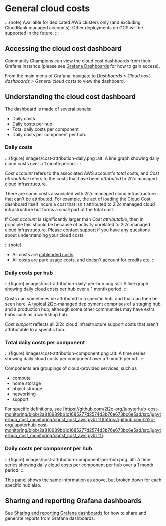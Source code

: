 # General cloud costs

:::{note}
Available for dedicated AWS clusters only (and excluding CloudBank managed accounts). Other deployments on GCP will be supported in the future.
:::

## Accessing the cloud cost dashboard

Community Champions can view the cloud cost dashboards from their Grafana instance (please see [Grafana Dashboards](grafana-dashboards.md) for how to gain access).

From the main menu of Grafana, navigate to *Dashboards > Cloud cost dashboards > General cloud costs* to view the dashboard.

## Understanding the cloud cost dashboard

The dashboard is made of several panels:

- Daily costs
- Daily costs per hub
- Total daily costs per component
- Daily costs per component per hub.

### Daily costs

:::{figure} images/cost-attribution-daily.png
:alt: A line graph showing daily cloud costs over a 1 month period.
:::

*Cost account* refers to the associated AWS account's *total* costs, and *Cost attributable* refers to the costs that have been *attributed* to 2i2c managed cloud infrastructure.

There are some costs associated with 2i2c managed cloud infrastructure that can't be attributed. For example, the act of loading the Cloud Cost dashboard itself incurs a cost that isn't attributed to 2i2c managed cloud infrastructure but forms a small part of the total cost.

If *Cost account* is significantly larger than *Cost attributable*, then in principle this should be because of activity unrelated to 2i2c managed cloud infrastructure. Please contact [support](/support.md) if you have any questions about understanding your cloud costs.

:::{note}

- All costs are [unblended costs](https://aws.amazon.com/blogs/aws-cloud-financial-management/understanding-your-aws-cost-datasets-a-cheat-sheet/)
- All costs are pure usage costs, and doesn't account for credits etc.
:::

### Daily costs per hub

:::{figure} images/cost-attribution-daily-per-hub.png
:alt: A line graph showing daily cloud costs per hub over a 1 month period.
:::

Costs can sometimes be attributed to a specific hub, and that can then be seen here. A typical 2i2c-managed deployment comprises of a staging hub and a production hub, although some other communities may have extra hubs such as a workshop hub.

*Cost support* reflects all 2i2c cloud infrastructure support costs that aren't attributable to a specific hub.

### Total daily costs per component

:::{figure} images/cost-attribution-component.png
:alt: A time series showing daily cloud costs per component over a 1 month period.
:::

Components are groupings of cloud-provided services, such as

- compute
- home storage
- object storage
- networking
- support

For specific definitions, see [https://github.com/2i2c-org/jupyterhub-cost-monitoring/blob/2a810989bb1c1685277d2574d3b76e673bc6e5ad/src/jupyterhub_cost_monitoring/const_cost_aws.py#L11](https://github.com/2i2c-org/jupyterhub-cost-monitoring/blob/2a810989bb1c1685277d2574d3b76e673bc6e5ad/src/jupyterhub_cost_monitoring/const_cost_aws.py#L11).

### Daily costs per component per hub

:::{figure} images/cost-attribution-component-per-hub.png
:alt: A time series showing daily cloud costs per component per hub over a 1 month period.
:::

This panel shows the same information as above, but broken down for each specific hub also.

## Sharing and reporting Grafana dashboards

See [Sharing and reporting Grafana dashboards](reporting.md) for how to share and generate reports from Grafana dashboards.
